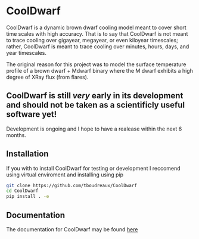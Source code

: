 # CoolDwarf

CoolDwarf is a dynamic brown dwarf cooling model meant to cover short time scales with high accuracy. That is to say 
that CoolDwarf is not meant to trace cooling over gigayear, megayear, or even kiloyear timescales; rather, CoolDwarf is meant
to trace cooling over minutes, hours, days, and year timescales. 

The original reason for this project was to model the surface temperature profile of a brown dwarf + Mdwarf binary where
the M dwarf exhibits a high degree of XRay flux (from flares).


## CoolDwarf is still *very* early in its development and should not be taken as a scientificly useful software yet!

Development is ongoing and I hope to have a realease within the next 6 months. 

## Installation
If you with to install CoolDwarf for testing or development I reccomend using virtual enviroment and installing
using pip

```bash
git clone https://github.com/tboudreaux/CoolDwarf
cd CoolDwarf
pip install . -e 
```

## Documentation
The documentation for CoolDwarf may be found <a href="https://tboudreaux.github.io/CoolDwarf/">here</a>


